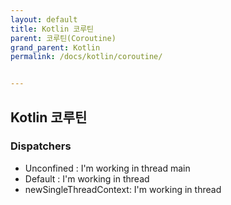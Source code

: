 ```yaml
---
layout: default
title: Kotlin 코루틴
parent: 코루틴(Coroutine)
grand_parent: Kotlin
permalink: /docs/kotlin/coroutine/


---
```


## Kotlin 코루틴



### Dispatchers



- Unconfined            : I'm working in thread main
-  Default               : I'm working in thread
- newSingleThreadContext: I'm working in thread

